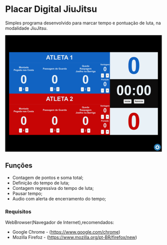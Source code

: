 # Placar Digital JiuJitsu

Simples programa desenvolvido para marcar tempo e pontuação de luta, na modalidade JiuJitsu.

![app](https://github.com/geraldoantonio/Placar-Digital-JiuJitsu/blob/master/src/images/page.png?raw=true)

## Funções

* Contagem de pontos e soma total;
* Definição do tempo de luta;
* Contagem regressiva do tempo de luta;
* Pausar tempo;
* Audio com alerta de encerramento do tempo;

### Requisitos

WebBrowser(Navegador de Internet),recomendados:

* Google Chrome - (https://www.google.com/chrome)
* Mozilla Firefoz - (https://www.mozilla.org/pt-BR/firefox/new)
